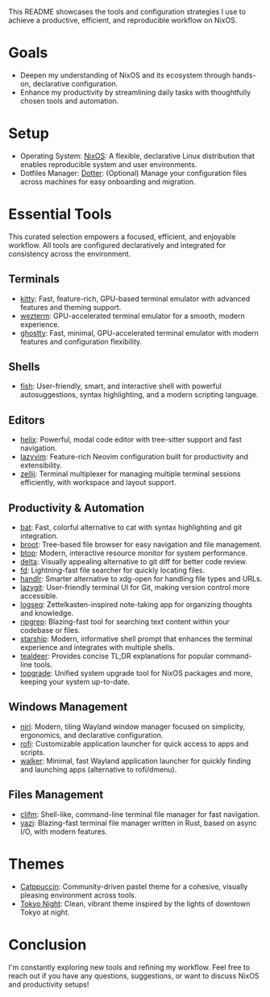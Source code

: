 This README showcases the tools and configuration strategies I use to achieve a productive, efficient, and reproducible workflow on NixOS.

# Goals

- Deepen my understanding of NixOS and its ecosystem through hands-on, declarative configuration.
- Enhance my productivity by streamlining daily tasks with thoughtfully chosen tools and automation.

# Setup

- Operating System: [NixOS](https://nixos.org/): A flexible, declarative Linux distribution that enables reproducible system and user environments.
- Dotfiles Manager: [Dotter](https://github.com/SuperCuber/dotter): (Optional) Manage your configuration files across machines for easy onboarding and migration.

# Essential Tools

This curated selection empowers a focused, efficient, and enjoyable workflow. All tools are configured declaratively and integrated for consistency across the environment.

## Terminals

- [kitty](https://sw.kovidgoyal.net/kitty/): Fast, feature-rich, GPU-based terminal emulator with advanced features and theming support.
- [wezterm](https://wezfurlong.org/wezterm/index.html): GPU-accelerated terminal emulator for a smooth, modern experience.
- [ghostty](https://ghostty.app/): Fast, minimal, GPU-accelerated terminal emulator with modern features and configuration flexibility.

## Shells

- [fish](https://fishshell.com/): User-friendly, smart, and interactive shell with powerful autosuggestions, syntax highlighting, and a modern scripting language.

## Editors

- [helix](https://helix-editor.com/): Powerful, modal code editor with tree-sitter support and fast navigation.
- [lazyvim](https://www.lazyvim.org): Feature-rich Neovim configuration built for productivity and extensibility.
- [zellij](https://zellij.dev/): Terminal multiplexer for managing multiple terminal sessions efficiently, with workspace and layout support.

## Productivity & Automation

- [bat](https://github.com/topics/batcat): Fast, colorful alternative to cat with syntax highlighting and git integration.
- [broot](https://dystroy.org/broot/): Tree-based file browser for easy navigation and file management.
- [btop](https://github.com/topics/monitor-performance): Modern, interactive resource monitor for system performance.
- [delta](https://github.com/dandavison/delta): Visually appealing alternative to git diff for better code review.
- [fd](https://github.com/sharkdp/fd): Lightning-fast file searcher for quickly locating files.
- [handlr](https://github.com/topics/handle): Smarter alternative to xdg-open for handling file types and URLs.
- [lazygit](https://github.com/jesseduffield/lazygit): User-friendly terminal UI for Git, making version control more accessible.
- [logseq](https://logseq.com/): Zettelkasten-inspired note-taking app for organizing thoughts and knowledge.
- [ripgrep](https://github.com/BurntSushi/ripgrep): Blazing-fast tool for searching text content within your codebase or files.
- [starship](https://starship.rs/): Modern, informative shell prompt that enhances the terminal experience and integrates with multiple shells.
- [tealdeer](https://github.com/tealdeer-rs/tealdeer): Provides concise TL;DR explanations for popular command-line tools.
- [topgrade](https://github.com/topgrade-rs/topgrade): Unified system upgrade tool for NixOS packages and more, keeping your system up-to-date.

## Windows Management

- [niri](https://github.com/YaLTeR/niri): Modern, tiling Wayland window manager focused on simplicity, ergonomics, and declarative configuration.
- [rofi](https://www.rofi.com/): Customizable application launcher for quick access to apps and scripts.
- [walker](https://github.com/abenz1267/walker): Minimal, fast Wayland application launcher for quickly finding and launching apps (alternative to rofi/dmenu).

## Files Management

- [clifm](https://github.com/leo-arch/clifm): Shell-like, command-line terminal file manager for fast navigation.
- [yazi](https://yazi-rs.github.io): Blazing-fast terminal file manager written in Rust, based on async I/O, with modern features.

# Themes

- [Catppuccin](https://catppuccin.com): Community-driven pastel theme for a cohesive, visually pleasing environment across tools.
- [Tokyo Night](https://github.com/folke/tokyonight.nvim): Clean, vibrant theme inspired by the lights of downtown Tokyo at night.

# Conclusion

I'm constantly exploring new tools and refining my workflow. Feel free to reach out if you have any questions, suggestions, or want to discuss NixOS and productivity setups!
